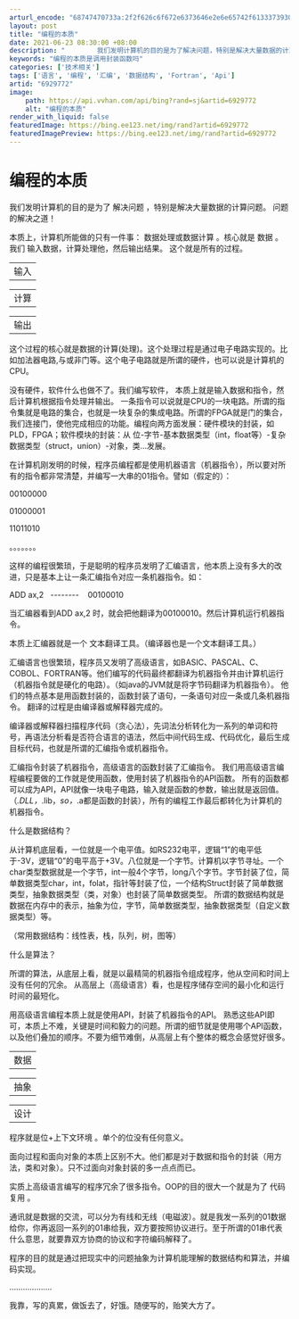 ```yaml
---
arturl_encode: "68747470733a:2f2f626c6f672e6373646e2e6e65742f613337393033393233:332f61727469636c652f64657461696c732f36393239373732"
layout: post
title: "编程的本质"
date: 2021-06-23 08:30:00 +08:00
description: "        我们发明计算机的目的是为了解决问题，特别是解决大量数据的计算问题。 问题的解决之道！"
keywords: "编程的本质是调用封装函数吗"
categories: ['技术相关']
tags: ['语言', '编程', '汇编', '数据结构', 'Fortran', 'Api']
artid: "6929772"
image:
    path: https://api.vvhan.com/api/bing?rand=sj&artid=6929772
    alt: "编程的本质"
render_with_liquid: false
featuredImage: https://bing.ee123.net/img/rand?artid=6929772
featuredImagePreview: https://bing.ee123.net/img/rand?artid=6929772
---
```


# 编程的本质

我们发明计算机的目的是为了
解决问题
，特别是解决大量数据的计算问题。 问题的解决之道！

本质上，计算机所能做的只有一件事：
数据处理或数据计算
。核心就是
数据
。我们
输入数据，计算处理他，然后输出结果。
这个就是所有的过程。

|  |
| --- |
| 输入 |

|  |
| --- |
| 计算 |

|  |
| --- |
| 输出 |

这个过程的核心就是数据的计算(处理)。这个处理过程是通过电子电路实现的。比如加法器电路,与或非门等。这个电子电路就是所谓的硬件，也可以说是计算机的CPU。

没有硬件，软件什么也做不了。我们编写软件，
本质上就是输入数据和指令，然后计算机根据指令处理并输出。
一条指令可以说就是CPU的一块电路。所谓的指令集就是电路的集合，也就是一块复杂的集成电路。所谓的FPGA就是门的集合，我们连接门，使他完成相应的功能。编程向两方面发展：硬件模块的封装，如PLD，FPGA；软件模块的封装：从 位-字节-基本数据类型（int，float等）-复杂数据类型（struct，union）-对象，类...发展。

在计算机刚发明的时候，程序员编程都是使用机器语言（机器指令），所以要对所有的指令都非常清楚，并编写一大串的01指令。譬如（假定的）：

00100000

01000001

11011010

。。。。。。。

这样的编程很繁琐，于是聪明的程序员发明了汇编语言，他本质上没有多大的改进，只是基本上让一条汇编指令对应一条机器指令。如：

ADD ax,2   --------    00100010

当汇编器看到ADD ax,2 时，就会把他翻译为00100010。然后计算机运行机器指令。

本质上汇编器就是一个
文本翻译工具。（编译器也是一个文本翻译工具。）

汇编语言也很繁琐，程序员又发明了高级语言，如BASIC、PASCAL、C、COBOL、FORTRAN等。他们编写的代码最终都翻译为机器指令并由计算机运行（机器指令就是硬化的电路）。（如java的JVM就是将字节码翻译为机器指令）。
他们的特点基本是用函数封装的，函数封装了语句，一条语句对应一条或几条机器指令。
翻译的过程是由编译器或解释器完成的。

编译器或解释器扫描程序代码（贪心法），先词法分析转化为一系列的单词和符号，再语法分析看是否符合语言的语法，然后中间代码生成、代码优化，最后生成目标代码，也就是所谓的汇编指令或机器指令。

汇编指令封装了机器指令，高级语言的函数封装了汇编指令。
我们用高级语言编程编程要做的工作就是使用函数，使用封装了机器指令的API函数。
所有的函数都可以成为API，API就像一块电子电路，输入就是函数的参数，输出就是返回值。（*.DLL，*.lib，*so，*.a都是函数的封装），所有的编程工作最后都转化为计算机的机器指令。

什么是数据结构？

从计算机底层看，一位就是一个电平值。如RS232电平，逻辑“1”的电平低于-3V，逻辑“0”的电平高于+3V。八位就是一个字节。计算机以字节寻址。一个char类型数据就是一个字节，int一般4个字节，long八个字节。字节封装了位，简单数据类型char，int，folat，指针等封装了位，一个结构Struct封装了简单数据类型，抽象数据类型（类，对象）也封装了简单数据类型。
所谓的数据结构就是数据在内存中的表示，抽象为位，字节，简单数据类型，抽象数据类型（自定义数据类型）等。

（常用数据结构：线性表，栈，队列，树，图等）

什么是算法？

所谓的算法，从底层上看，就是以最精简的机器指令组成程序，他从空间和时间上没有任何的冗余。
从高层上（高级语言）看，也是程序储存空间的最小化和运行时间的最短化。

用高级语言编程本质上就是使用API，封装了机器指令的API。
熟悉这些API即可，本质上不难，关键是时间和毅力的问题。所谓的细节就是使用哪个API函数，以及他们叠加的顺序。不要为细节难倒，从高层上有个整体的概念会感觉好很多。

|  |
| --- |
| 数据 |

|  |
| --- |
| 抽象 |

|  |
| --- |
| 设计 |

程序就是位+上下文环境
。单个的位没有任何意义。

面向过程和面向对象的本质上区别不大。他们都是对于数据和指令的封装（用方法，类和对象）。只不过面向对象封装的多一点点而已。

实质上高级语言编写的程序冗余了很多指令。OOP的目的很大一个就是为了
代码复用
。

通讯就是数据的交流，可以分为有线和无线（电磁波）。就是我发一系列的01数据给你，你再返回一系列的01串给我，双方要按照协议进行。至于所谓的01串代表什么意思，就要靠双方协商的协议和字符编码解释了。

程序的目的就是通过把现实中的问题抽象为计算机能理解的数据结构和算法，并编码实现。

……………….

我靠，写的真累，做饭去了，好饿。随便写的，贻笑大方了。